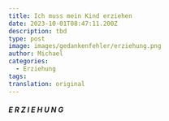 ```yaml
---
title: Ich muss mein Kind erziehen
date: 2023-10-01T08:47:11.200Z
description: tbd
type: post
image: images/gedankenfehler/erziehung.png
author: Michael
categories:
  - Erziehung
tags:
translation: original
---
```


##### E R Z I E H U N G
